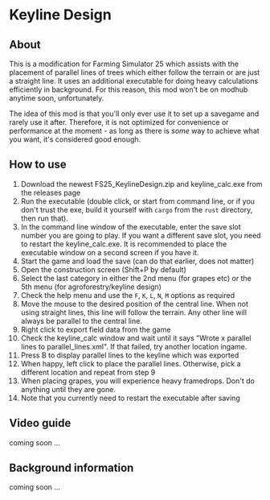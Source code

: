 # Keyline Design

## About

This is a modification for Farming Simulator 25 which assists with the placement of parallel lines of trees which either follow the terrain or are just a straight line.
It uses an additional executable for doing heavy calculations efficiently in background. For this reason, this mod won't be on modhub anytime soon, unfortunately.

The idea of this mod is that you'll only ever use it to set up a savegame and rarely use it after. Therefore, it is not optimized for convenience or performance at the moment - as long as there is _some_ way to achieve what you want, it's considered good enough.

## How to use

1. Download the newest FS25_KeylineDesign.zip and keyline_calc.exe from the releases page
2. Run the executable (double click, or start from command line, or if you don't trust the exe, build it yourself with `cargo` from the `rust` directory, then run that).
3. In the command line window of the executable, enter the save slot number you are going to play. If you want a different save slot, you need to restart the keyline_calc.exe. It is recommended to place the executable window on a second screen if you have it.
4. Start the game and load the save (can do that earlier, does not matter)
5. Open the construction screen (Shift+P by default)
6. Select the last category in either the 2nd menu (for grapes etc) or the 5th menu (for agroforestry/keyline design)
7. Check the help menu and use the `F`, `K`, `L`, `N`, `M` options as required
8. Move the mouse to the desired position of the central line. When not using straight lines, this line will follow the terrain. Any other line will always be parallel to the central line.
9. Right click to export field data from the game
10. Check the keyline_calc window and wait until it says "Wrote x parallel lines to parallel_lines.xml". If that failed, try another location ingame.
11. Press B to display parallel lines to the keyline which was exported
12. When happy, left click to place the parallel lines. Otherwise, pick a different location and repeat from step 9
13. When placing grapes, you will experience heavy framedrops. Don't do anything until they are gone.
14. Note that you currently need to restart the executable after saving

## Video guide

coming soon ...

## Background information

coming soon ...